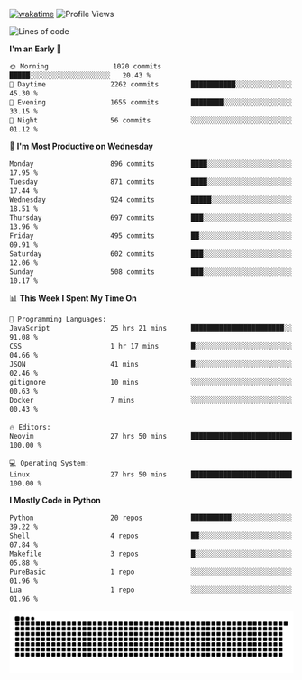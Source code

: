 [![wakatime](https://wakatime.com/badge/user/b920b284-3cde-4cd4-b72e-f7f22d050b16.svg)](https://wakatime.com/@b920b284-3cde-4cd4-b72e-f7f22d050b16)
![Profile Views](http://img.shields.io/badge/Profile%20Views-4586-blue)
<!--START_SECTION:waka-->
![Lines of code](https://img.shields.io/badge/From%20Hello%20World%20I%27ve%20Written-6.4%20million%20lines%20of%20code-blue)

**I'm an Early 🐤** 

```text
🌞 Morning                1020 commits        █████░░░░░░░░░░░░░░░░░░░░   20.43 % 
🌆 Daytime                2262 commits        ███████████░░░░░░░░░░░░░░   45.30 % 
🌃 Evening                1655 commits        ████████░░░░░░░░░░░░░░░░░   33.15 % 
🌙 Night                  56 commits          ░░░░░░░░░░░░░░░░░░░░░░░░░   01.12 % 
```
📅 **I'm Most Productive on Wednesday** 

```text
Monday                   896 commits         ████░░░░░░░░░░░░░░░░░░░░░   17.95 % 
Tuesday                  871 commits         ████░░░░░░░░░░░░░░░░░░░░░   17.44 % 
Wednesday                924 commits         █████░░░░░░░░░░░░░░░░░░░░   18.51 % 
Thursday                 697 commits         ███░░░░░░░░░░░░░░░░░░░░░░   13.96 % 
Friday                   495 commits         ██░░░░░░░░░░░░░░░░░░░░░░░   09.91 % 
Saturday                 602 commits         ███░░░░░░░░░░░░░░░░░░░░░░   12.06 % 
Sunday                   508 commits         ███░░░░░░░░░░░░░░░░░░░░░░   10.17 % 
```


📊 **This Week I Spent My Time On** 

```text
💬 Programming Languages: 
JavaScript               25 hrs 21 mins      ███████████████████████░░   91.08 % 
CSS                      1 hr 17 mins        █░░░░░░░░░░░░░░░░░░░░░░░░   04.66 % 
JSON                     41 mins             █░░░░░░░░░░░░░░░░░░░░░░░░   02.46 % 
gitignore                10 mins             ░░░░░░░░░░░░░░░░░░░░░░░░░   00.63 % 
Docker                   7 mins              ░░░░░░░░░░░░░░░░░░░░░░░░░   00.43 % 

🔥 Editors: 
Neovim                   27 hrs 50 mins      █████████████████████████   100.00 % 

💻 Operating System: 
Linux                    27 hrs 50 mins      █████████████████████████   100.00 % 
```

**I Mostly Code in Python** 

```text
Python                   20 repos            ██████████░░░░░░░░░░░░░░░   39.22 % 
Shell                    4 repos             ██░░░░░░░░░░░░░░░░░░░░░░░   07.84 % 
Makefile                 3 repos             █░░░░░░░░░░░░░░░░░░░░░░░░   05.88 % 
PureBasic                1 repo              ░░░░░░░░░░░░░░░░░░░░░░░░░   01.96 % 
Lua                      1 repo              ░░░░░░░░░░░░░░░░░░░░░░░░░   01.96 % 
```




<!--END_SECTION:waka-->
![Snake animation](https://raw.githubusercontent.com/timmypidashev/timmypidashev/main/commits.svg)

